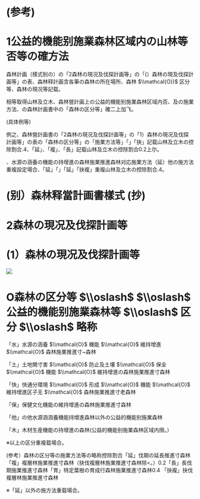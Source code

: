 # (参考)

# 1公益的機能别施業森林区域内の山林等否等の確方法

森林計画（樣式别の）の「2森林の現况及伐探計画等」の「(）森林の現及伐探計画等」の表、森林释計画含各筆の森林の所在場所、森林 $\\mathcal{O})$ 区分等、森林の現况等記载。

相等取得山林及立木、森林營計画上の公益的機能别施業森林区域内否、及の施業方法、の森林計画書中の「森林の区分等」確二上加飞。

(具体例等)

例之、森林營計画書の「2森林の現况及伐探計画等」の「1）森林の現况及伐探計画等」の表の「森林の区分等」の「施業方法等」「」「抉」記载山林及立木の控除割合.4、「延」、「複」、「長」記载山林及立木の控除割合0.2上尔。

、水源の涵養の機能の持增進の森林施業推進森林对応施業方法（延）他の施方法重複設定場合、「延」「」「延」「抉複」重複山林及立木の控除割合.4。

# (别）森林释當計画書樣式 (抄)

# 2森林の現况及伐探計画等

# (1）森林の現况及伐探計画等

![](https://www.nta.go.jp/tmp/f0741367-2527-4fbf-9980-c2996d8ac1af/images/217331cdb5accf0cddd6e41d10ff196553e9d21ce3b2fa482697e3677569b624.jpg)

# O森林の区分等 $\\oslash$ $\\oslash$ 公益的機能别施業森林等 $\\oslash$ 区分 $\\oslash$ 略称

「水」水源の涵養 $\\mathcal{O}$ 機能 $\\mathcal{O}$ 維持增進 $\\mathcal{O}$ 森林施業推進寸~森林

「土」土地関寸害 $\\mathcal{O}$ 防止及土壤 $\\mathcal{O}$ 保全 $\\mathcal{O}$ 機能 $\\mathcal{O}$ 維持增進の森林施業推進寸森林

「快」快通分環境 $\\mathcal{O}$ 形成 $\\mathcal{O}$ 機能 $\\mathcal{O}$ 維持增進区子无 $\\mathcal{O}$ 森林施業推進寸老森林

「保」保健文化機能の維持增進の森林施業推進寸森林

「他」の他水源涵涵養機能持增進森林以外の公益的機能别施業森林

「木」木材生産機能の持增進の森林(公益的機能别施業森林区域内限。）

※以上の区分重複载場合。

(参考）森林の区分等の施業方法等の略称控除割合「延」伐期の延長推進寸森林「複」複層林施業推進寸森林（抉伐複層林施業推進寸森林除<。）0.2「長」長伐期施業推進寸森林「育」特定葉樹の育成行森林施業推進寸森林0.4 「抉複」抉伐複層林施業推進寸森林

※「延」以外の施方法重载場合。
